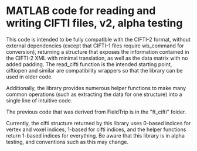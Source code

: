 MATLAB code for reading and writing CIFTI files, v2, alpha testing
==================================================================

This code is intended to be fully compatible with the CIFTI-2 format,
without external dependencies (except that CIFTI-1 files require
wb_command for conversion), returning a structure that exposes the
information contained in the CIFTI-2 XML with minimal translation, as well
as the data matrix with no added padding.  The read_cifti function is
the intended starting point, ciftiopen and similar are compatibility
wrappers so that the library can be used in older code.

Additionally, the library provides numerous helper functions to make many
common operations (such as extracting the data for one structure) into a
single line of intuitive code.

The previous code that was derived from FieldTrip is in the "ft_cifti"
folder.

Currently, the cifti structure returned by this library uses 0-based
indices for vertex and voxel indices, 1-based for cifti indices, and
the helper functions return 1-based indices for everything.  Be aware
that this library is in alpha testing, and conventions such as this may
change.
